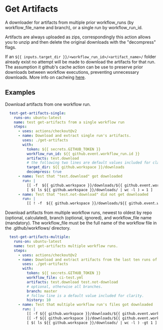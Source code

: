 # Get Artifacts #

A downloader for artifacts from multiple prior workflow_runs (by workflow_file_name and branch), or a single run by workflow_run_id.

Artifacts are always uploaded as zips, correspondingly this action allows you to unzip and then delete the original downloads with the "decompress" flags.

If an ```${{ inputs.target_dir }}/<workflow_run_id>/<artifact_name>/``` folder already exist no attempt will be made to download the artifacts for that run.  The assumption it github's cache action can be use to preserve prior downloads between workflow executions, preventing unnecessary downloads.  More info on cacheing [here](https://docs.github.com/en/actions/guides/caching-dependencies-to-speed-up-workflows "caching-dependencies-to-speed-up-workflows").

## Examples ##

Download artifacts from one workflow run.

```yaml
  test-get-artifacts-single:
    runs-on: ubuntu-latest
    name: test get-artifacts from a single workflow run
    steps:
      - uses: actions/checkout@v2
      - name: Download and extract single run's artifacts.
        uses: ./get-artifacts
        with:
          token: ${{ secrets.GITHUB_TOKEN }}
          workflow_run_id: ${{ github.event.workflow_run.id }}
          artifacts: test.download
          # the following two lines are default values included for clarity.
          target_dir: ${{ github.workspace }}/downloads
          decompress: true
      - name: Test that "test.download" got downloaded
        run: |
          [[ -f  ${{ github.workspace }}/downloads/${{ github.event.workflow_run.id }}/test.download/test-file.download ]]
          [ $( ls ${{ github.workspace }}/downloads/ | wc -l ) = 1 ]
      - name: Test that "test.not-download" did not get downloaded
        run: |
          [[ ! -f  ${{ github.workspace }}/downloads/${{ github.event.workflow_run.id }}/test.not-download/test-file.not-download ]]
```

Download artifacts from multiple workflow runs, newest to oldest by repo (optional, calculated), branch (optional, ignored), and workflow_file name (mandatory).  The workflow_file must be the full name of the workflow file in the .github/workflows/ directory.

```yaml
  test-get-artifacts-multiple:
    runs-on: ubuntu-latest
    name: test get-artifacts multiple workflow runs.
    steps:
      - uses: actions/checkout@v2
      - name: Download and extract artifacts from the last ten runs of ci-test.yml on the master branch.
        uses: ./get-artifacts
        with:
          token: ${{ secrets.GITHUB_TOKEN }}
          workflow_file: ci-test.yml
          artifacts: test.download test.not-download
          # optional, otherwise all branches.
          branch: master
          # follow line is a default value included for clarity.
          history: 10
      - name: Test that multiple workflow run's files got downloaded
        run: |
          [[ -f ${{ github.workspace }}/downloads/${{ github.event.workflow_run.id }}/test.download/test-file.download ]]
          [[ -f ${{ github.workspace }}/downloads/${{ github.event.workflow_run.id }}/test.not-download/test-file.not-download ]]
          [ $( ls ${{ github.workspace }}/downloads/ | wc -l ) -gt 1 ]
```
